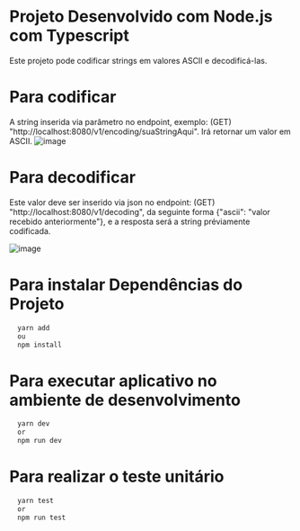 # Projeto Desenvolvido com Node.js com Typescript

Este projeto pode codificar strings em valores ASCII e decodificá-las.

# Para codificar

A string inserida via parâmetro no endpoint, exemplo: (GET) "http://localhost:8080/v1/encoding/suaStringAqui". Irá retornar um valor em ASCII.
![image](https://github.com/luan-lima1/Code-Decoder-ASCII/assets/86292651/e9cf110a-8a6c-4f4e-bbbc-9cd1634dacd4)


# Para decodificar

Este valor deve ser inserido via json no endpoint: (GET) "http://localhost:8080/v1/decoding", da seguinte forma {"ascii": "valor recebido anteriormente"}, e a resposta será a string préviamente codificada.

![image](https://github.com/luan-lima1/Code-Decoder-ASCII/assets/86292651/b8e11c19-5a26-439c-94fe-4388e2b0a0c2)


# Para instalar Dependências do Projeto

```bash
  yarn add
  ou
  npm install
```

# Para executar aplicativo no ambiente de desenvolvimento

```bash
  yarn dev
  or
  npm run dev
```

# Para realizar o teste unitário

```bash
  yarn test
  or
  npm run test
```
